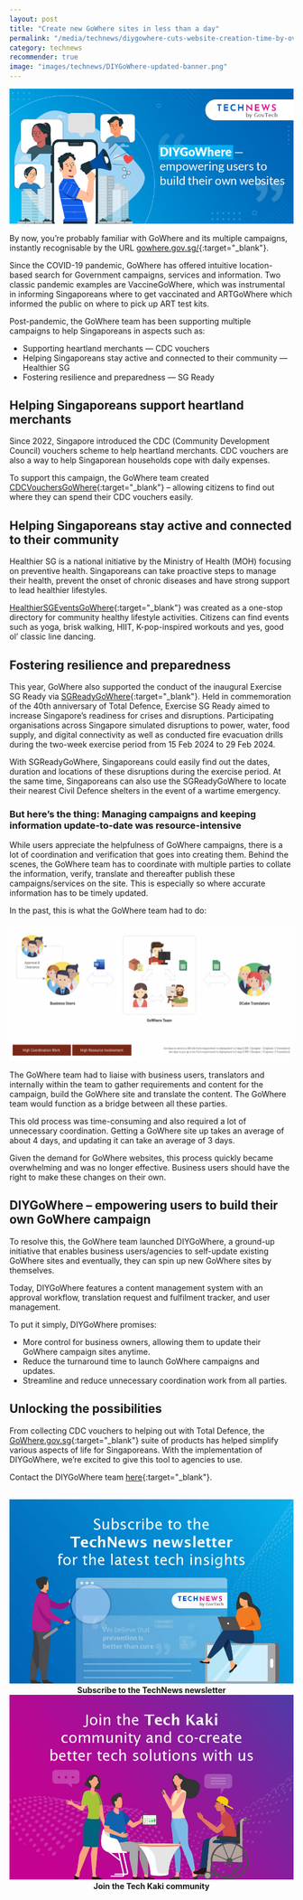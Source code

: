 ```yaml
---
layout: post
title: "Create new GoWhere sites in less than a day"
permalink: "/media/technews/diygowhere-cuts-website-creation-time-by-over-50-percent"
category: technews
recommender: true
image: "images/technews/DIYGoWhere-updated-banner.png"
---
```


![DIYGoWhere: Empowering users to build their own websites](/images/technews/DIYGoWhere-updated-banner.png)

By now, you’re probably familiar with GoWhere and its multiple campaigns, instantly recognisable by the URL [gowhere.gov.sg/](https://www.gowhere.gov.sg/){:target="_blank"}.

Since the COVID-19 pandemic, GoWhere has offered intuitive location-based search for Government campaigns, services and information. Two classic pandemic examples are VaccineGoWhere, which was instrumental in informing Singaporeans where to get vaccinated and ARTGoWhere which informed the public on where to pick up ART test kits.

Post-pandemic, the GoWhere team has been supporting multiple campaigns to help Singaporeans in aspects such as:

- Supporting heartland merchants — CDC vouchers
- Helping Singaporeans stay active and connected to their community — Healthier SG
- Fostering resilience and preparedness — SG Ready

## Helping Singaporeans support heartland merchants

Since 2022, Singapore introduced the CDC (Community Development Council) vouchers scheme to help heartland merchants. CDC vouchers are also a way to help Singaporean households cope with daily expenses.

To support this campaign, the GoWhere team created [CDCVouchersGoWhere](https://www.gowhere.gov.sg/cdcvouchers){:target="_blank"} – allowing citizens to find out where they can spend their CDC vouchers easily.

## Helping Singaporeans stay active and connected to their community

Healthier SG is a national initiative by the Ministry of Health (MOH) focusing on preventive health. Singaporeans can take proactive steps to manage their health, prevent the onset of chronic diseases and have strong support to lead healthier lifestyles.

[HealthierSGEventsGoWhere](https://www.gowhere.gov.sg/hsgevents/){:target="_blank"} was created as a one-stop directory for community healthy lifestyle activities. Citizens can find events such as yoga, brisk walking, HIIT, K-pop-inspired workouts and yes, good ol’ classic line dancing.

## Fostering resilience and preparedness 

This year, GoWhere also supported the conduct of the inaugural Exercise SG Ready via [SGReadyGoWhere](https://www.gowhere.gov.sg/sgready/){:target="_blank"}. Held in commemoration of the 40th anniversary of Total Defence, Exercise SG Ready aimed to increase Singapore’s readiness for crises and disruptions. Participating organisations across Singapore simulated disruptions to power, water, food supply, and digital connectivity as well as conducted fire evacuation drills during the two-week exercise period from 15 Feb 2024 to 29 Feb 2024.

With SGReadyGoWhere, Singaporeans could easily find out the dates, duration and locations of these disruptions during the exercise period. At the same time, Singaporeans can also use the SGReadyGoWhere to locate their nearest Civil Defence shelters in the event of a wartime emergency.

### But here’s the thing: Managing campaigns and keeping information update-to-date was resource-intensive

While users appreciate the helpfulness of GoWhere campaigns, there is a lot of coordination and verification that goes into creating them. Behind the scenes, the GoWhere team has to coordinate with multiple parties to collate the information, verify, translate and thereafter publish these campaigns/services on the site. This is especially so where accurate information has to be timely updated.

In the past, this is what the GoWhere team had to do:

![Process of creating a GoWhere website in the past](/images/technews/DIYGoWhere-article-infographic.jpg)

The GoWhere team had to liaise with business users, translators and internally within the team to gather requirements and content for the campaign, build the GoWhere site and translate the content. The GoWhere team would function as a bridge between all these parties.

This old process was time-consuming and also required a lot of unnecessary coordination. Getting a GoWhere site up takes an average of about 4 days, and updating it can take an average of 3 days.

Given the demand for GoWhere websites, this process quickly became overwhelming and was no longer effective. Business users should have the right to make these changes on their own.

## DIYGoWhere – empowering users to build their own GoWhere campaign 

To resolve this, the GoWhere team launched DIYGoWhere, a ground-up initiative that enables business users/agencies to self-update existing GoWhere sites and eventually, they can spin up new GoWhere sites by themselves.

Today, DIYGoWhere features a content management system with an approval workflow, translation request and fulfilment tracker, and user management.

To put it simply, DIYGoWhere promises: 

- More control for business owners, allowing them to update their GoWhere campaign sites anytime.
- Reduce the turnaround time to launch GoWhere campaigns and updates.
- Streamline and reduce unnecessary coordination work from all parties.

## Unlocking the possibilities

From collecting CDC vouchers to helping out with Total Defence, the [GoWhere.gov.sg](https://www.gowhere.gov.sg/){:target="_blank"} suite of products has helped simplify various aspects of life for Singaporeans. With the implementation of DIYGoWhere, we’re excited to give this tool to agencies to use. 

Contact the DIYGoWhere team [here](https://form.gov.sg/#!/62e37ff33074e40012f51a8c){:target="_blank"}.







<br>

<div class="row">
  <div class="col" style="text-align: center">
    <a href="https://go.gov.sg/tnblog-to-tnsub" target="_blank">	 	    
      <img src="/images/technews/TN_footer.png" alt="Subscribe to the TechNews newsletter" /></a>
    <figcaption><b>Subscribe to the TechNews newsletter</b></figcaption>
  </div>

  <div class="col" style="text-align: center">
    <a href="https://go.gov.sg/tnblog-to-tkcommunity" target="_blank">		  
      <img src="/images/technews/TK_footer.png" alt="Join the Tech Kaki community" /></a>
    <figcaption><b>Join the Tech Kaki community</b></figcaption>
  </div>
